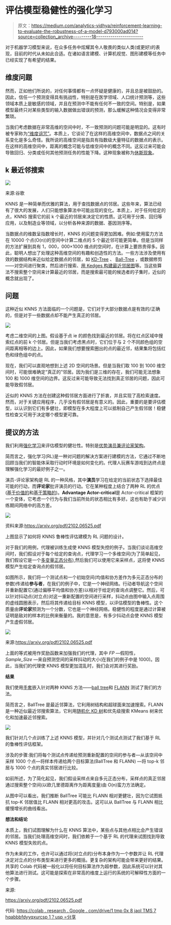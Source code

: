 # 评估模型稳健性的强化学习

> 原文：<https://medium.com/analytics-vidhya/reinforcement-learning-to-evaluate-the-robustness-of-a-model-d793000ad014?source=collection_archive---------18----------------------->

对于机器学习模型来说，在众多任务中炫耀其令人敬畏的类似人类(或更好)的表现，目前的时代从未如此合适。在诸如语言建模、计算机视觉、图形建模等任务中已经实现了有希望的结果。

## 维度问题

然而，正如他们所说的，对任何事情都有一点怀疑是健康的，并且总是被鼓励的。因此，信任一个预测变得具有挑战性，特别是在医学领域、人口统计预测等，这些领域本质上是敏感的领域，并且在预测中不能有任何不一致的空间。特别是，如果模型最终只对某些类型的输入数据做出错误的预测，那么缓解这种情况会变得非常繁琐。

当我们考虑数据在非常高维的空间中时，不一致预测的问题可能是明显的。这有时被专家称为[“维度诅咒”](https://en.wikipedia.org/wiki/Curse_of_dimensionality)。本质上，它谈论了在这样的高维空间中，数据点之间的关系变化是多么奇怪。我所说的高维空间是指具有指数级大量特征的数据点的表示。在这样的高维空间中，距离的概念可能与低维空间中的概念不同。这反过来可能会导致回归、分类或任何其他预测任务的性能下降。这种现象被称为[休斯现象](https://www.researchgate.net/publication/283485444_Consequences_of_the_Hughes_phenomenon_on_some_classification_Techniques)。

## k 最近邻搜索

![](img/a2a828f507072a63659ad14d67e707c4.png)

来源:谷歌

KNNS 是一种简单而优雅的算法，用于查找数据点的邻居。这些年来，算法已经有了很大的发展，人们只能想象算法中可能出现的变化。本质上，对于任何给定的点，KNNS 搜索它的前 k 个最近的邻居来决定它的性质。这可用于分类、回归等应用，以及制造业等领域，以分析各种来源的数据、基因测序等。

当数据点的维数呈指数增长时，KNNS 的问题变得更加困难。例如:使用蛮力方法在 10000 个点(O(n))的空间中计算二维点的 5 个最近邻可能更简单。但是当同样的方法扩展到具有 1，000，000×1000 维点的空间时，在计算上要昂贵得多。因此，聪明人想出了处理这种高维空间的有趣和创造性的方法。一些方法涉及使用有效的数据结构来近似给定数据点的邻居，如 [KD-Tree](https://en.wikipedia.org/wiki/K-d_tree) 、 [Ball-Tree](https://en.wikipedia.org/wiki/Ball_tree) ，或数据修剪——对空间进行聚类，然后进行搜索、[用 Kedges 构建最近邻居图](https://en.wikipedia.org/wiki/Nearest_neighbor_graph)等。当这些算法不搜索整个空间来计算最近的邻居，而是搜索最可能的候选者的子集时，近似的概念就出现了。

## 问题

这种近似 KNNS 方法面临的一个问题是，它们对于大部分数据点是有效的/正确的，但是对于一些数据点却不能产生真正的邻居。

![](img/3b752558feac2e3f93e285c777d3fe33.png)

考虑二维空间的上图。假设基于点 ie 的颜色找到最近的邻居。将在红点区域中搜索红点的前 k 个邻居。但是当我们考虑黑点时，它们位于与 2 个不同颜色组的空间距离相等的边上。因此，如果我们想要搜索圈出的点的最近邻，结果集将包括红色和绿色组中的点。

现在，我们可以直观地想到上述 2D 空间的场景。但是当我们取 100 到 1000 维空间时，可能很难确定“真正的”邻居。因为我们是三维的存在，我们可能无法想象 100 和 1000 维空间的边界。这反过来可能导致无法找到真正邻居的问题，因此可能导致假邻居。

近似的 KNNS 方法在创建这种假邻居方面进行了折衷，并且实现了高检索速度。然而，对于关键应用程序，几乎没有假邻居是有意义的。因此，重要的是要评估模型，以认识到它们有多健壮，即模型在多大程度上可以抵制自己产生假邻居！稳健性检查又可用于决定哪个模型更可靠。

## 提议的方法

我们利用[强化学习](https://en.wikipedia.org/wiki/Reinforcement_learning)来评估模型的健壮性。特别是[优势演员兼评论家架构](https://theaisummer.com/Actor_critics/)。

简而言之，强化学习(RL)是一种对问题的解决方案进行建模的方法，它通过不断地回顾当我们的智能体采取行动时环境是如何变化的。代理人玩赛车游戏到达终点是理解强化学习的最好例子之一。

演员-评论家架构是 RL 的一种风格，其中**演员**学习在给定的当前状态下选择最佳可能的行动，而**评论家**批评演员的行动。它在某种程度上结合了两种 RL 的优点([基于价值的](https://towardsdatascience.com/value-based-methods-in-deep-reinforcement-learning-d40ca1086e1)和[基于策略的](https://towardsdatascience.com/policy-based-reinforcement-learning-the-easy-way-8de9a3356083))。**Advantage Actor-critical**是 Actor-critical 框架的一个变体，它考虑一个行为与我们当前所处的状态相比有多好。这也有助于减少训练期间网络中的高方差。

![](img/682caadddc769f6eb40e98fb11bc4f2e.png)

资料来源:https://arxiv.org/pdf/2102.06525.pdf

上图显示了如何将 KNNS 鲁棒性评估建模为 RL 问题的设计。

对于我们的用例，代理被训练生成使 KNNS 模型失控的例子。当我们谈论高维空间时，我们假设对于每个给定的查询点，代理学习一个多维空间(为了简单起见，我们假设它是一个[多变量正态分布](https://en.wikipedia.org/wiki/Multivariate_normal_distribution)),然后我们可以使用它来采样点，这将使 KNNS 模型产生给定查询点的假邻居。

如图所示，我们将一个测试点和一个初始空间(均值和协方差作为多元正态分布的参数)传递给**参与者**，在我们的例子中，它是一个神经网络。行动者导航这个空间并重新配置它(通过偏移平均值和协方差)以相对于给定的查询点调整它。然后，可以针对抖动点(对立点)对这一重新配置的空间进行采样，抖动点由图中输入点周围的虚线圆圈表示，然后将其传递给目标 KNNS 模型，以评估模型的鲁棒性。这个质量由**评论家**预测为一个分数，它也是一个神经网络。稳健性的程度是通过计算被证明是敌对的样本的比例来衡量的。我的意思是，有多少抖动点会使 KNNS 模型产生虚假邻居。

![](img/0cfc6133fbe2d6e42a3cb53b3a0749bc.png)

来源:https://arxiv.org/pdf/2102.06525.pdf

上面的等式被用作奖励函数来加强我们的代理，其中 *FP* —假阳性， *Sample_Size* —来自预测空间的采样抖动的大小(在我们的例子中是 1000)。因此，当我们的代理使 KNNS 模型更加混乱时，我们会对其进行奖励。

**结果**

我们使用[手套](https://nlp.stanford.edu/projects/glove/)嵌入针对两种 KNNS 方法——[ball tree](https://scikit-learn.org/stable/modules/generated/sklearn.neighbors.BallTree.html)和 [FLANN](https://github.com/mariusmuja/flann) 测试了我们的方法。

简而言之，BallTree 是最近邻算法，它利用树结构和超球面来加速搜索。FLANN 是一种近似最近邻搜索算法，它利用[随机化 KD 树](https://www.vlfeat.org/overview/kdtree.html)和优先级搜索 KMeans 树来优化和加速最近邻搜索。

![](img/c1b537ae931b99a52dbd5336ee5c3e0f.png)

我们针对几个点训练了上述 KNNS 模型，并针对几个测试点测试了我们基于 RL 的鲁棒性评估框架。

涉及的步骤:我们将每个测试点传递给预测重新配置的空间的参与者—从该空间中采样 1000 个点—将样本传递给两个目标算法(BallTree 和 FLANN) —将 top-k 邻居与 1000 个点的真实邻居进行比较。

如前所述，为了简化起见，我们假设采样点来自多元正态分布，采样点的真正邻居通过搜索整个空间(以欧几里德距离作为距离度量)由 O(n)蛮力方法确定。

从图中可以看出，我们推断 BallTree 可能比 FLANN 相对更健壮，因为它试图抵抗 top-K 邻居值比 FLANN 相对更高的攻击。这可以从 BallTree 与 FLANN 相比缓慢增长的曲线看出。

**想法和结论**

本质上，我们试图理解为什么在 KNNS 算法中，某些点与其他点相比会产生错误的邻居。当我们处理高维空间时，我们依赖于一个基于 RL 的代理来试图找到导致 KNNS 模型失败的点。

作为未来的工作，也许可以通过将(对立点的)分布本身作为一个参数并让 RL 代理决定对立点的分布类型来进行更多的概括。更复杂的架构可能会带来更好的结果。共享的 Colab 代码被一般化以将任何目标算法作为超参数，因此系统可以针对其他算法进行测试。这可能是探索在非常高的维度上运行的系统的可解释性方面的一个步骤。

来源:

https://arxiv.org/pdf/2102.06525.pdf

代码:
[https://colab . research . Google . com/drive/1 tmp 0x 8 jaol TMS 7 hqabbbfdyyqxurcsp 1？usp =分享](https://colab.research.google.com/drive/1tMp0x8jaoLtms7hqAbbBFdYyqXuRcSp1?usp=sharing)